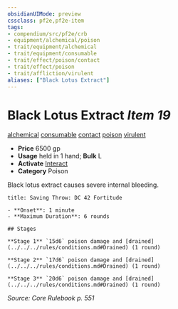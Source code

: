 ```yaml
---
obsidianUIMode: preview
cssclass: pf2e,pf2e-item
tags:
- compendium/src/pf2e/crb
- equipment/alchemical/poison
- trait/equipment/alchemical
- trait/equipment/consumable
- trait/effect/poison/contact
- trait/effect/poison
- trait/affliction/virulent
aliases: ["Black Lotus Extract"]
---
```

# Black Lotus Extract *Item 19*  
[alchemical](alchemical.md)  [consumable](consumable.md)  [contact](contact.md)  [poison](rules/traits/poison.md)  [virulent](virulent.md)  

- **Price** 6500 gp
- **Usage** held in 1 hand; **Bulk** L
- **Activate** [Interact](interact.md)
- **Category** Poison

Black lotus extract causes severe internal bleeding.

```ad-inline-affliction
title: Saving Throw: DC 42 Fortitude

- **Onset**: 1 minute
- **Maximum Duration**: 6 rounds

## Stages

**Stage 1** `15d6` poison damage and [drained](../../../rules/conditions.md#Drained) (1 round)

**Stage 2** `17d6` poison damage and [drained](../../../rules/conditions.md#Drained) (1 round)

**Stage 3** `20d6` poison damage and [drained](../../../rules/conditions.md#Drained) (1 round)
```

*Source: Core Rulebook p. 551*
